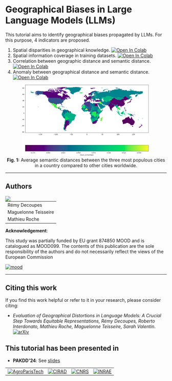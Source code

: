 # Geographical Biases in Large Language Models (LLMs)

This tutorial aims to identify geographical biases propagated by LLMs. For this purpose, 4 indicators are proposed.

1. Spatial disparities in geographical knowledge. [![Open In Colab](https://colab.research.google.com/assets/colab-badge.svg)](https://colab.research.google.com/github/tetis-nlp/geographical-biases-in-llms/blob/master/.src/0000.ipynb)
2. Spatial information coverage in training datasets. [![Open In Colab](https://colab.research.google.com/assets/colab-badge.svg)](https://colab.research.google.com/github/tetis-nlp/geographical-biases-in-llms/blob/master/.src/0001.ipynb)
3. Correlation between geographic distance and semantic distance. [![Open In Colab](https://colab.research.google.com/assets/colab-badge.svg)](https://colab.research.google.com/github/tetis-nlp/geographical-biases-in-llms/blob/master/.src/0002.ipynb)
4. Anomaly between geographical distance and semantic distance. [![Open In Colab](https://colab.research.google.com/assets/colab-badge.svg)](https://colab.research.google.com/github/tetis-nlp/geographical-biases-in-llms/blob/master/.src/0003.ipynb)

<p align="center">
  <img src="readme.ressources/World_aggregated_bert.png" alt="Semantic Distances" width="400"/><br/>
  <strong>Fig. 1:</strong> Average semantic distances between the three most populous cities in a country compared to other cities worldwide.
</p>


-----
## Authors

<img align="left" src="https://www.umr-tetis.fr/images/logo-header-tetis.png">


|           |
|----------------------|
| Rémy Decoupes        |
| Maguelonne Teisseire |
| Mathieu Roche        |

**Acknowledgement**:

This study was partially funded by EU grant 874850 MOOD and is catalogued as MOOD099. The contents of
this publication are the sole responsibility of the authors and do not necessarily reflect the views of the European
Commission

<a href="https://mood-h2020.eu/"><img src="https://mood-h2020.eu/wp-content/uploads/2020/10/logo_Mood_texte-dessous_CMJN_vecto-300x136.jpg" alt="mood"/></a> 


---
## Citing this work

If you find this work helpful or refer to it in your research, please consider citing:

+ *Evaluation of Geographical Distortions in Language Models: A Crucial Step Towards Equitable Representations, Rémy Decoupes, Roberto Interdonato, Mathieu Roche, Maguelonne Teisseire, Sarah Valentin*. 
[![arXiv](https://img.shields.io/badge/arXiv-2404.17401-b31b1b.svg)](https://arxiv.org/abs/2404.17401)

## This tutorial has been presented in

- **PAKDD'24**: See [slides](slides/PAKDD2024_Tutorial_LM_Spatial.pdf)


|   |   |   |   |
|---|---|---|---|
| <a href="https://www.agroparistech.fr/"><img src="https://ecampus.paris-saclay.fr/pluginfile.php/422294/coursecat/description/logo_sansbaseline.png" alt="AgroParisTech"/></a> | <a href="https://www.cirad.fr/"><img src="https://en.agreenium.fr/sites/default/files/styles/large/public/CIRAD.jpg" alt="CIRAD" /></a> | <a href="https://www.cnrs.fr"><img src="https://upload.wikimedia.org/wikipedia/fr/thumb/7/72/Logo_Centre_national_de_la_recherche_scientifique_%282023-%29.svg/langfr-130px-Logo_Centre_national_de_la_recherche_scientifique_%282023-%29.svg.png" alt="CNRS"/></a> | <a href="https://www.inrae.fr"><img src="https://www.inrae.fr/themes/custom/inrae_socle/logo.svg" alt="INRAE" /></a> |